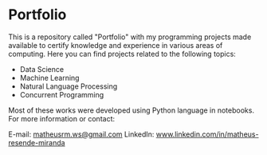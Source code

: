 # Portfolio

This is a repository called "Portfolio" with my programming projects made available to certify knowledge and experience in various areas of computing. Here you can find projects related to the following topics:

- Data Science
- Machine Learning
- Natural Language Processing
- Concurrent Programming

Most of these works were developed using Python language in notebooks. For more information or contact:

E-mail: matheusrm.ws@gmail.com
LinkedIn: www.linkedin.com/in/matheus-resende-miranda
